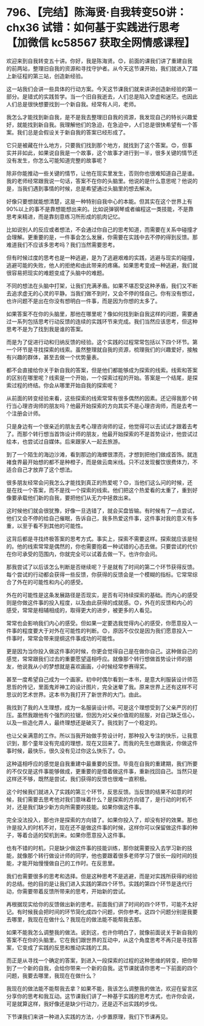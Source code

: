 # 796、【完结】陈海贤·自我转变50讲：chx36 试错：如何基于实践进行思考【加微信 kc58567 获取全网情感课程】

欢迎来到自我转变五十讲。你好，我是陈海贤。😊，前面的课我们讲了重建自我的前两站，整理旧自我的资源和寻找守护者。从今天这节课开始，我们就进入了踏上新征程的第三站，创造新经验。

这一站我们会讲一些具体的行动方案。今天这节课我们就来讲讲创造新经验的第一部分。是错式的实践哲学。当一个旧自我逝去，人们总是陷入空虚和迷茫。也因此人们总是很快想要找到一个新自我。经常有人问，老师。

我怎么才能找到新自我，是不是我去整理旧自我的资源，我发现自己的特长兴趣爱好，就能找到新自我。我理解他们的急迫，在急迫中，人们总是很快希望有一个答案。我们总是会假设关于新自我的答案已经形成了。

它只是被藏在什么地方，只要我们找到那个地方，就找到了这个答案。😊，但事实并非如此，如果说自我是一个故事，这个故事才进行到一半，很多关键的情节还没有发生，你怎么可能知道完整的故事呢？

除非你能推动一些关键的情节，让他在现实里发生，否则你也很难知道自己是谁。我的老师经常跟我说一句话，答案不在你的头脑里。他说的是什么意思呢？他说的是，当我们遇到事情的时候，总是希望通过头脑里的想去解决。

好像只要想就能想清楚，这是一种特别自我中心的本能。但其实在这个世界上有90%以上的事不是靠想能想出来的。比如说弹钢琴或者编程这一类技能，不是靠思考来精进，而是靠刻意练习所形成的肌肉记忆。

比如说别人的反应或者想法，不会通过你自己的思考知道，而需要在关系中碰撞才会理解。更重要的是，一件事会怎么发展，你需要在实践中去不停的得到反馈。那难道我们不应该多思考吗？我们当然需要思考。

但有时候过度的思考也是一种逃避，是为了逃避艰难的实践，逃避与现实的碰撞，逃避可能的失败，他人的拒绝和由此带来的疼痛。如果思考变成一种逃避，我们就很容易把现实的难题变成了头脑中的难题。

不同的想法在头脑中打架，让我们充满矛盾。如果不堪忍受这种矛盾，我们又不断去追求虚无的心灵的平静。当我们做不到时，又会不停的怪自己。你有没有想过，也许问题不是出在你没有想明白一件事，而是因为你想的太多了。

如果答案不在你的头脑里，那他在哪里呢？像如何找到新自我这样的问题，需要通过一系列包括思考行动反馈的连续的实践环节来完成。我们当然应该思考，但这种思考不是为了找到我是谁的答案。

而是为了促进行动和归纳反馈的经验。这个实践的过程常常包括以下四个环节。第一个环节是寻找探索的线索。虽然整理就自我的资源，梳理我们的兴趣爱好，接触有兴趣的群体，甚至去做一个优势量表。

都不会直接给你关于新自我的答案，但是他们都能够成为探索的线索。线索和答案的区别在哪里呢？线索是一个开始，一个探索过程的开始。答案是一个结尾，是探索过程的终结。你会从哪里开始自我的探索呢？

从前面的转变经验来看，这些探索的线索常常有很多偶然的因素。还记得我那个转行当心理咨询师的朋友吗？他最开始探索的方向其实不是心理咨询师，而是去考一个注册会计师。

只是身边有一个很亲近的朋友去考心理咨询师的证，他觉得可以去试试才跟着去考了。而那个转行想当首饰设计师的朋友，他最开始探索的不是首势设计，他尝试过绘本，也尝试过自媒体。后来跟家人一起去旅游。

到了一个陌生的海边沙滩，看到那边的海螺很漂亮，才想到把他们做成首饰。就连褚食界最开始想的都不是种橙子，而是做云南米线。只不过发现餐饮很费体力，不适合自己才放弃了这个想法。

很多朋友经常会问我怎么才能找到真正的热爱呢？😊，当他们这么问的时候，还是在找一个答案，而不是找一个探索的线索。他们把这个热爱看的太重了，重到好像要承载他们新的自我，要把他们从无力中拯救出来。

这时候他们就会很犹豫，好像一旦选错了，就会买盘皆输。有时候有了一点尝试，他们又会不停的给自己催眠，告诉自己，我多热爱这件事，这件事对我的意义有多重，以至于看不到其他的可能性。

这背后都是寻找终极答案的思考方式。事实上，探索不需要这样。探索就应该是轻的。他的线索常常是偶然的，你也需要抱着一种试错的心态去做。只要尝试的代价在你可承受的范围内，你就完全可以试着去做一下。也许你会问。

那我尝试了以后该怎么判断是否继续呢？于是就有了时间的第二个环节获得反馈。每个尝试的行动都会获得一些反馈，你获得的反馈会是一个模糊的指标。它常常综合了外在的可能性和内心的感受。

外在的可能性是这条发展路径是否现实，是否有可持续探索的基础。而内心的感受则是你做这件事的投入程度，以及由此获得的成就感。😊，外在的反馈和内心的感受，常常是相辅相成的，取得更大的进步，被更多的人看见。

常常也会影响我们内心的感受。但如果一定要选我觉得内心的感受，你愿意投入一件事的程度要大于对外在可能性的判断。😊，原因不仅仅是因为我们愿意投入一件事时，常常会带来提纲这件事成功的可能性。

更是因为当你投入做这件事的时候，你更会觉得自己是在做你自己。这种做自己的感觉，常常跟我们过去的重要愿望遥相呼应。就像那个转行想做首势设计师的朋友，他说我从小的梦想就是喜欢画画，小时候经常参赛得奖。

甚至一度希望自己成为一个画家。初中时偶尔看到一本书，是意大利服装设计师范思哲的传记，里面鬼斧神工的设计图片，完全迷晕了我。原来世界上还有这样不可思议的艺术世界。这本书为我打开了新世界的大门。由此。

我找到了我的人生理想，成为一名服装设计师。可是这个理想受到了父亲严厉的打压。虽然我跟他有个强烈的拉锯，但因为对父亲价值观的屈服，对自己缺乏信心，以及一些造化弄人，最终理想还是破灭了。我找到了一个稳定的。

也让父亲满意的工作。所以当我开始做手势设计时，那种投入专注的快乐，让我意识到，那个童年没有完成的理想，现在又回来了。而我的先生也跟我说，你做这件事时候，最快乐，很久没有见过你这么快乐了。😊。

这种遥相呼应的感觉是自我重建中最重要的反馈。毕竟在自我的重建期，我们所要的不仅仅是这件事能够做成，更重要的是借着做这件事，重新找回自己。当然只是这样还不够，既然是尝试，我们获得的反馈也很难一直积极。

这个时候我们就进入了实践的第三个环节，反思反馈。当反馈的结果不如意的时候，我们需要去思考他对我们意味着什么？是探索的方向错了，是行动的时机不对，还是我们缺少新方向所需要的技能。如果你做这件事。

完全没法投入，那也许是探索的方向错了。如果你投入了，却没有好的效果。那也许是投入的时机不对，现在还不是做这件事的时候，这样你可以保留做这件事的种子，等着合适的契机到来。如果你愿意投入这件事。

也有不错的时机，只是缺少做这件事的技能训练，那你就需要投入去学习新的技能，就像那个转行做设计师的同学，他也要跟着很多老师学习了很长一段时间的技能，才能开始慢慢做自己的工作时。在反思里。

我们也需要很多的思考和选择。但是这种思考不是逃避，而是对实践所获得的经验的总结。他的目的是让我们进入实践的第四个环节。实践的第四个环节是迭代行动，你需要带着反馈所带来的思考，开始新的尝试。

再根据现实给你的反馈做出新的思考。前面我们讲了时间的四个环节，可能不太好记。有时候我会把时间的环节简化成四个问题，供你参考。这四个问题分别是我要去哪里，我现在在做什么？我现在的做法能不能帮我去那。

如果不能我怎么调整我的做法。说到这，也许你明白了，就像前面说关于新自我的答案不在你的头脑里。它在我们跟世界的互动中，从这个角度思考不再只是寻找答案，它变成了实践的反思和推动实践的工具。

而正是从寻找一个确定的答案，到进入一段探索的过程的这种思维的转变，把你带到了一个新的自我，会给你带来一个新的自我。这节课就请你思考一下前面的四个问题，我要去哪里，我现在在做什么？

我现在的做法能不能帮我去拿？如果不能，我该怎么调整我的做法，欢迎在留言区分享你的思考和我互动。这节课我们讲了一种基于实践的思考方式，也许你会说，可是就算这样，我好像还是缺少行动力，还是迈不出实践的步伐。

下节课我们来讲一种进入实践的方法，小步置原理，我们下节课再见。